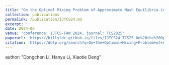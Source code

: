 ```yaml
---
title: "On the Optimal Mixing Problem of Approximate Nash Equilibria in Bimatrix Games"
collection: publications
permalink: /publication/IJTCS24.md
excerpt: ''
date: 2024-06
venue: 'conference: IJTCS-FAW 2024, journal: TCS2025'
paperurl: 'https://billyldc.github.io/files/IJTCS24_TCS25_On%20the%20Optimal%20Mixing%20Problem.pdf'
citation: 'https://dblp.org/search?q=On+the+Optimal+Mixing+Problem+of+Approximate+Nash+Equilibria+in+Bimatrix+Games'
---
```

author: "Dongchen Li, Hanyu Li, Xiaotie Deng"